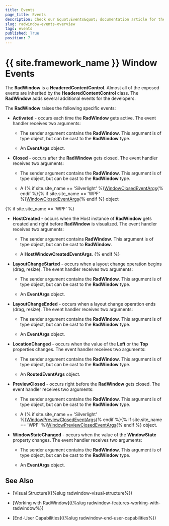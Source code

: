 ```yaml
---
title: Events
page_title: Events
description: Check our &quot;Events&quot; documentation article for the RadWindow {{ site.framework_name }} control.
slug: radwindow-events-overview
tags: events
published: True
position: 7
---
```


# {{ site.framework_name }} Window Events

The __RadWindow__ is a __HeaderedContentControl__. Almost all of the exposed events are inherited by the __HeaderedContentControl__ class. The __RadWindow__ adds several additional events for the developers.

The __RadWindow__ raises the following specific events:

* __Activated__ - occurs each time the __RadWindow__ gets active. The event handler receives two arguments:

	* The sender argument contains the __RadWindow__. This argument is of type object, but can be cast to the __RadWindow__ type.

	* An __EventArgs__ object.

* __Closed__ - occurs after the __RadWindow__ gets closed. The event handler receives two arguments:

	* The sender argument contains the __RadWindow__. This argument is of type object, but can be cast to the __RadWindow__ type.

	* A {% if site.site_name == 'Silverlight' %}[WindowClosedEventArgs](http://www.telerik.com/help/silverlight/t_telerik_windows_controls_windowclosedeventargs.html){% endif %}{% if site.site_name == 'WPF' %}[WindowClosedEventArgs](http://www.telerik.com/help/wpf/t_telerik_windows_controls_windowclosedeventargs.html){% endif %} object
	
{% if site.site_name == 'WPF' %}
* __HostCreated__ - occurs when the Host instance of __RadWindow__ gets created and right before __RadWindow__ is visualized. The event handler receives two arguments:

	* The sender argument contains __RadWindow__. This argument is of type object, but can be cast to __RadWindow__.

	* A __HostWindowCreatedEventArgs__.
{% endif %}

* __LayoutChangeStarted__ - occurs when a layout change operation begins (drag, resize). The event handler receives two arguments:

	* The sender argument contains the __RadWindow__. This argument is of type object, but can be cast to the __RadWindow__ type.

	* An __EventArgs__ object.

* __LayoutChangeEnded__ - occurs when a layout change operation ends (drag, resize). The event handler receives two arguments:

	* The sender argument contains the __RadWindow__. This argument is of type object, but can be cast to the __RadWindow__ type.

	* An __EventArgs__ object.

* __LocationChanged__ - occurs when the value of the __Left__ or the __Top__ properties changes. The event handler receives two arguments:

	* The sender argument contains the __RadWindow__. This argument is of type object, but can be cast to the __RadWindow__ type.

	* An __RoutedEventArgs__ object.

* __PreviewClosed__ - occurs right before the __RadWindow__ gets closed. The event handler receives two arguments:

	* The sender argument contains the __RadWindow__. This argument is of type object, but can be cast to the __RadWindow__ type.

	* A {% if site.site_name == 'Silverlight' %}[WindowPreviewClosedEventArgs](http://www.telerik.com/help/silverlight/t_telerik_windows_controls_windowpreviewclosedeventargs.html){% endif %}{% if site.site_name == 'WPF' %}[WindowPreviewClosedEventArgs](http://www.telerik.com/help/wpf/t_telerik_windows_controls_windowpreviewclosedeventargs.html){% endif %} object.

* __WindowStateChanged__ - occurs when the value of the __WindowState__ property changes. The event handler receives two arguments:

	* The sender argument contains the __RadWindow__. This argument is of type object, but can be cast to the __RadWindow__ type.

	* An __EventArgs__ object.

## See Also

 * [Visual Structure]({%slug radwindow-visual-structure%})

 * [Working with RadWindow]({%slug radwindow-features-working-with-radwindow%})

 * [End-User Capabilities]({%slug radwindow-end-user-capabilities%})
